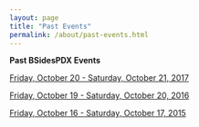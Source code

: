 ```yaml
---
layout: page
title: "Past Events"
permalink: /about/past-events.html
--- 
```


**Past BSidesPDX Events**

[Friday, October 20 - Saturday, October 21, 2017](../events/2017)  

[Friday, October 19 - Saturday, October 20, 2016](../events/2016)  

[Friday, October 16 - Saturday, October 17, 2015](../events/2015)  

